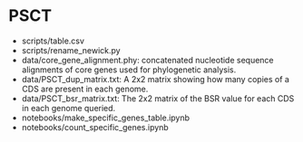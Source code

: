 # PSCT
- scripts/table.csv
- scripts/rename_newick.py
- data/core_gene_alignment.phy: concatenated nucleotide sequence alignments of core genes used for phylogenetic analysis.
- data/PSCT_dup_matrix.txt: A 2x2 matrix showing how many copies of a CDS are present in each genome.
- data/PSCT_bsr_matrix.txt: The 2x2 matrix of the BSR value for each CDS in each genome queried.
- notebooks/make_specific_genes_table.ipynb
- notebooks/count_specific_genes.ipynb

